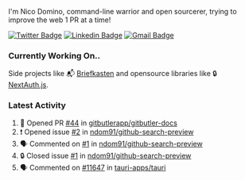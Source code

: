 
I'm Nico Domino, command-line warrior and open sourcerer, trying to improve the web 1 PR at a time!

[![Twitter Badge](https://img.shields.io/badge/-@ndom91-1ca0f1?style=flat-square&labelColor=1ca0f1&logo=twitter&logoColor=white&link=https://twitter.com/ndom91)](https://twitter.com/ndom91) [![Linkedin Badge](https://img.shields.io/badge/-ndom91-blue?style=flat-square&logo=Linkedin&logoColor=white&link=https://www.linkedin.com/in/ndom91/)](https://www.linkedin.com/in/ndom91/) [![Gmail Badge](https://img.shields.io/badge/-yo@ndo.dev-c14438?style=flat-square&logo=mail.ru&logoColor=white&link=mailto:yo@ndo.dev)](mailto:yo@ndo.dev)

### Currently Working On..

Side projects like 📬 [Briefkasten](https://briefkastenhq.com) and opensource libraries like 🔒 [NextAuth.js](https://github.com/nextauthjs/next-auth).

<!--START_SECTION_PROFILE_VIEWS:readme-info-->
<!--END_SECTION_PROFILE_VIEWS:readme-info-->

<!--START_SECTION_DAILY_COMMIT:readme-info-->
<!--END_SECTION_DAILY_COMMIT:readme-info-->

<!--START_SECTION_WEEKLY_COMMIT:readme-info-->
<!--END_SECTION_WEEKLY_COMMIT:readme-info-->

### Latest Activity

<!--START_SECTION:activity-->
1. 💪 Opened PR [#44](https://github.com/gitbutlerapp/gitbutler-docs/pull/44) in [gitbutlerapp/gitbutler-docs](https://github.com/gitbutlerapp/gitbutler-docs)
2. ❗ Opened issue [#2](https://github.com/ndom91/github-search-preview/issues/2) in [ndom91/github-search-preview](https://github.com/ndom91/github-search-preview)
3. 🗣 Commented on [#1](https://github.com/ndom91/github-search-preview/issues/1#issuecomment-2468891835) in [ndom91/github-search-preview](https://github.com/ndom91/github-search-preview)
4. 🔒 Closed issue [#1](https://github.com/ndom91/github-search-preview/issues/1) in [ndom91/github-search-preview](https://github.com/ndom91/github-search-preview)
5. 🗣 Commented on [#11647](https://github.com/tauri-apps/tauri/issues/11647#issuecomment-2468687350) in [tauri-apps/tauri](https://github.com/tauri-apps/tauri)
<!--END_SECTION:activity-->
